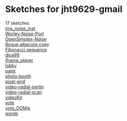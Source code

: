 # Sketches for jht9629-gmail
17 sketches  
[ims\_noise\_inst](https://editor.p5js.org/jht9629-gmail/sketches/FGfHvm6DBp)<!-- 2025-03-15T21:37:16.088Z -->  
[Worley-Noise-Port](https://editor.p5js.org/jht9629-gmail/sketches/fQAn0VQyB)<!-- 2025-03-15T21:37:15.927Z -->  
[OpenSimplex-Noise](https://editor.p5js.org/jht9629-gmail/sketches/ScCMFzWqR)<!-- 2025-03-15T21:37:15.764Z -->  
[Rogue albacore copy](https://editor.p5js.org/jht9629-gmail/sketches/TV2Cu5Rua)<!-- 2024-05-23T20:21:36.496Z -->  
[Fibonacci sequence](https://editor.p5js.org/jht9629-gmail/sketches/NiIAMgIEw)<!-- 2024-05-22T22:29:37.303Z -->  
[dice99](https://editor.p5js.org/jht9629-gmail/sketches/r0N2R5y-q)<!-- 2024-05-01T03:47:43.754Z -->  
[iframe\_player](https://editor.p5js.org/jht9629-gmail/sketches/ZAcCtjLr0)<!-- 2024-05-01T03:47:43.570Z -->  
[lobby](https://editor.p5js.org/jht9629-gmail/sketches/LGOjqYDkLD)<!-- 2024-05-01T03:47:43.395Z -->  
[paint](https://editor.p5js.org/jht9629-gmail/sketches/iXntJoZO1C)<!-- 2024-05-01T03:47:43.026Z -->  
[photo-booth](https://editor.p5js.org/jht9629-gmail/sketches/tmkCQJy7iV)<!-- 2024-05-01T03:47:42.720Z -->  
[pixel-grid](https://editor.p5js.org/jht9629-gmail/sketches/xXukebjmI)<!-- 2024-05-01T03:47:42.546Z -->  
[video-radial-perlin](https://editor.p5js.org/jht9629-gmail/sketches/9m7nX-2Bxy)<!-- 2024-05-01T03:47:42.366Z -->  
[video-radial-scan](https://editor.p5js.org/jht9629-gmail/sketches/2hB-Joyqdk)<!-- 2024-05-01T03:47:42.186Z -->  
[videoKit](https://editor.p5js.org/jht9629-gmail/sketches/d5kyMUVSNA)<!-- 2024-05-01T03:47:41.990Z -->  
[vote](https://editor.p5js.org/jht9629-gmail/sketches/IOjRuqP4xL)<!-- 2024-05-01T03:47:41.789Z -->  
[vote\_DOMjs](https://editor.p5js.org/jht9629-gmail/sketches/R49RqlWYn)<!-- 2024-05-01T03:47:41.600Z -->  
[words](https://editor.p5js.org/jht9629-gmail/sketches/8DOD1d1dQ)<!-- 2024-05-01T03:47:41.417Z -->  